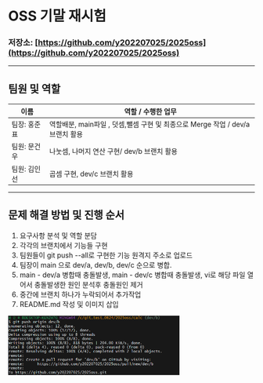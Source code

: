 
# OSS 기말 재시험

### 저장소: [https://github.com/y202207025/2025oss](https://github.com/y202207025/2025oss)

---

##  팀원 및 역할

| 이름     | 역할 / 수행한 업무 |
|----------|------------------|
| 팀장: 홍준표 | 역할배분, main파일 , 덧셈,뺄셈 구현 및 최종으로 Merge 작업 / dev/a 브랜치 활용  |
| 팀원: 문건우 | 나눗셈, 나머지 연산 구현/ dev/b 브랜치 활용|
| 팀원: 김인선 | 곱셈 구현, dev/c 브랜치 활용 |


---

##  문제 해결 방법 및 진행 순서

1. 요구사항 분석 및 역할 분담 
2. 각각의 브랜치에서 기능들 구현 
3. 팀원들이 git push --all로 구현한 기능 원격지 주소로 업로드
4. 팀장이 main 으로  dev/a, dev/b, dev/c 순으로 병합.
5. main - dev/a 병합때  충돌발생, main - dev/c 병합때 충돌발생, vi로 해당 파일 열어서 충돌발생한 원인 분석후 충돌원인 제거 
6. 중간에 브랜치 하나가 누락되어서 추가작업 
7. README.md 작성 및 이미지 삽입 






<img src="images/1.png" width ="350"/>